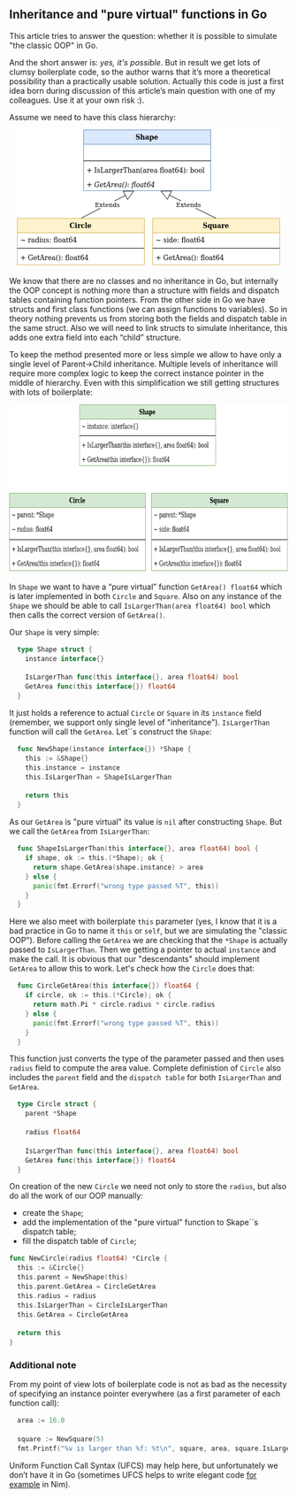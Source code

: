 ## Inheritance and "pure virtual" functions in Go ##

This article tries to answer the question: whether it is possible to simulate "the classic OOP" in Go. 

And the short answer is: *yes, it's possible*. But in result we get lots of clumsy boilerplate code, 
so the author warns that it’s more a theoretical possibility than a practically usable solution. 
Actually this code is just a first idea born during discussion of this article’s main question with one of my colleagues. 
Use it at your own risk :).

Assume we need to have this class hierarchy:

<p align="center">
  <img width="476" height="248" src="https://github.com/hsa-online/go_oop/blob/main/blob/oop_classes.png">
</p>

We know that there are no classes and no inheritance in Go, but internally the OOP concept is nothing more than a structure 
with fields and dispatch tables containing function pointers. From the other side in Go we have structs and first class 
functions (we can assign functions to variables). So in theory nothing prevents us from storing both the fields and dispatch 
table in the same struct. Also we will need to link structs to simulate inheritance, this adds one extra field into each “child” structure.

To keep the method presented more or less simple we allow to have only a single level of Parent->Child inheritance. 
Multiple levels of inheritance will require more complex logic to keep the correct instance pointer in the middle of hierarchy. 
Even with this simplification we still getting structures with lots of boilerplate:

<p align="center">
  <img width="696" height="304" src="https://github.com/hsa-online/go_oop/blob/main/blob/oop_structs.png">
</p>

In `Shape` we want to have a “pure virtual” function `GetArea() float64` which is later implemented in both `Circle` and `Square`. 
Also on any instance of the `Shape` we should be able to call `IsLargerThan(area float64) bool` which then calls the correct version of `GetArea()`.

Our `Shape` is very simple:

```Go
  type Shape struct {
    instance interface{}

    IsLargerThan func(this interface{}, area float64) bool
    GetArea func(this interface{}) float64
  }
```
It just holds a reference to actual `Circle` or `Square` in its `instance` field (remember, we support only single level of "inheritance").
`IsLargerThan` function will call the `GetArea`. Let``s construct the `Shape`:

```Go
  func NewShape(instance interface{}) *Shape {
    this := &Shape{}
    this.instance = instance
    this.IsLargerThan = ShapeIsLargerThan

    return this
  }
```

As our `GetArea` is "pure virtual" its value is `nil` after constructing `Shape`. 
But we call the `GetArea` from `IsLargerThan`:

```Go
  func ShapeIsLargerThan(this interface{}, area float64) bool {
    if shape, ok := this.(*Shape); ok {
      return shape.GetArea(shape.instance) > area
    } else {
      panic(fmt.Errorf("wrong type passed %T", this))
    }
  }
```

Here we also meet with boilerplate `this` parameter 
(yes, I know that it is a bad practice in Go to name it `this` or `self`, but we are simulating the "classic OOP").
Before calling the `GetArea` we are checking that the `*Shape` is actually passed to `IsLargerThan`.
Then we getting a pointer to actual `instance` and make the call. It is obvious that our "descendants" 
should implement `GetArea` to allow this to work. Let's check how the `Circle` does that:

```Go
  func CircleGetArea(this interface{}) float64 {
    if circle, ok := this.(*Circle); ok {
      return math.Pi * circle.radius * circle.radius
    } else {
      panic(fmt.Errorf("wrong type passed %T", this))
    } 
  }
```

This function just converts the type of the parameter passed and then uses `radius` field to compute the area value.
Complete definistion of `Circle` also includes the `parent` field and the `dispatch table` 
for both `IsLargerThan`  and `GetArea`.

```Go
  type Circle struct {
    parent *Shape

    radius float64

    IsLargerThan func(this interface{}, area float64) bool
    GetArea func(this interface{}) float64
  }
```

On creation of the new `Circle` we need not only to store the `radius`, 
but also do all the work of our OOP manually:

* create the `Shape`;
* add the implementation of the "pure virtual" function to Skape``s dispatch table;
* fill the dispatch table of `Circle`;

```Go
func NewCircle(radius float64) *Circle {
  this := &Circle{}
  this.parent = NewShape(this)
  this.parent.GetArea = CircleGetArea
  this.radius = radius
  this.IsLargerThan = CircleIsLargerThan
  this.GetArea = CircleGetArea

  return this
}
```

### Additional note ###

From my point of view lots of boilerplate code is not as bad as the necessity of specifying an instance pointer everywhere 
(as a first parameter of each function call):

```Go
  area := 16.0

  square := NewSquare(5)
  fmt.Printf("%v is larger than %f: %t\n", square, area, square.IsLargerThan(square, area))
```

Uniform Function Call Syntax (UFCS) may help here, but unfortunately 
we don’t have it in Go (sometimes UFCS helps to write elegant code 
[for example](https://en.wikipedia.org/wiki/Uniform_Function_Call_Syntax) in Nim).
